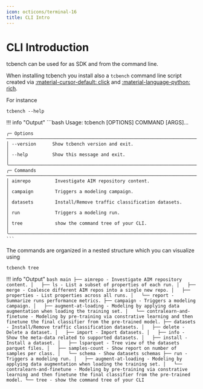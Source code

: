 ```yaml
---
icon: octicons/terminal-16
title: CLI Intro
---
```


# CLI Introduction

tcbench can be used for as SDK and
from the command line.

When installing tcbench you install
also a `tcbench` command line script
created via [:material-cursor-default: click](https://click.palletsprojects.com/en/8.1.x/) 
and [:material-language-python: rich](https://github.com/Textualize/rich).

For instance
```
tcbench --help
```

!!! info "Output"
    ```bash
     Usage: tcbench [OPTIONS] COMMAND [ARGS]...

    ╭─ Options ────────────────────────────────────────────────────────────────────────────────╮
    │ --version      Show tcbench version and exit.                                            │
    │ --help         Show this message and exit.                                               │
    ╰──────────────────────────────────────────────────────────────────────────────────────────╯
    ╭─ Commands ───────────────────────────────────────────────────────────────────────────────╮
    │ aimrepo         Investigate AIM repository content.                                      │
    │ campaign        Triggers a modeling campaign.                                            │
    │ datasets        Install/Remove traffic classification datasets.                          │
    │ run             Triggers a modeling run.                                                 │
    │ tree            show the command tree of your CLI.                                       │
    ╰──────────────────────────────────────────────────────────────────────────────────────────╯
    ```

The commands are organized in a nested structure which
you can visualize using

```
tcbench tree
```

!!! info "Output"
    ```bash
    main
    ├── aimrepo - Investigate AIM repository content.
    │   ├── ls - List a subset of properties of each run.
    │   ├── merge - Coalesce different AIM repos into a single new repo.
    │   ├── properties - List properties across all runs.
    │   └── report - Summarize runs performance metrics.
    ├── campaign - Triggers a modeling campaign.
    │   ├── augment-at-loading - Modeling by applying data augmentation when loading the training set.
    │   └── contralearn-and-finetune - Modeling by pre-training via constrative learning and then finetune the final classifier from the pre-trained model.
    ├── datasets - Install/Remove traffic classification datasets.
    │   ├── delete - Delete a dataset.
    │   ├── import - Import datasets.
    │   ├── info - Show the meta-data related to supported datasets.
    │   ├── install - Install a dataset.
    │   ├── lsparquet - Tree view of the datasets parquet files.
    │   ├── samples-count - Show report on number of samples per class.
    │   └── schema - Show datasets schemas
    ├── run - Triggers a modeling run.
    │   ├── augment-at-loading - Modeling by applying data augmentation when loading the training set.
    │   └── contralearn-and-finetune - Modeling by pre-training via constrative learning and then finetune the final classifier from the pre-trained model.
    └── tree - show the command tree of your CLI
    ```
